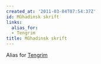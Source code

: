 ```yaml
---
created_at: '2011-03-04T07:54:37Z'
id: Mûhadinsk skrift
links:
  alias_for:
  - Tengrim
title: Mûhadinsk skrift
---
```


Alias for [Tengrim]

  [Tengrim]: Tengrim